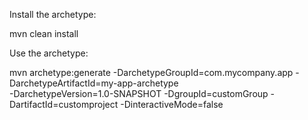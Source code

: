 Install the archetype:

mvn clean install

Use the archetype:

mvn archetype:generate -DarchetypeGroupId=com.mycompany.app -DarchetypeArtifactId=my-app-archetype \
-DarchetypeVersion=1.0-SNAPSHOT -DgroupId=customGroup -DartifactId=customproject -DinteractiveMode=false